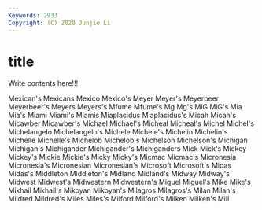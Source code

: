 ```yaml
---
Keywords: 2933
Copyright: (C) 2020 Junjie Li
---
```


# title

Write contents here!!!
 
Mexican's 
Mexicans 
Mexico
Mexico's 
Meyer 
Meyer's 
Meyerbeer 
Meyerbeer's 
Meyers 
Meyers's 
Mfume 
Mfume's 
Mg
Mg's 
MiG 
MiG's 
Mia 
Mia's 
Miami 
Miami's 
Miamis 
Miaplacidus 
Miaplacidus's
Micah 
Micah's 
Micawber 
Micawber's 
Michael 
Michael's 
Micheal 
Micheal's 
Michel 
Michel's
Michelangelo 
Michelangelo's 
Michele 
Michele's 
Michelin 
Michelin's 
Michelle 
Michelle's 
Michelob 
Michelob's
Michelson 
Michelson's 
Michigan 
Michigan's 
Michigander 
Michigander's 
Michiganders 
Mick 
Mick's 
Mickey
Mickey's 
Mickie 
Mickie's 
Micky 
Micky's 
Micmac 
Micmac's 
Micronesia 
Micronesia's 
Micronesian
Micronesian's 
Microsoft 
Microsoft's 
Midas 
Midas's 
Middleton 
Middleton's 
Midland 
Midland's 
Midway
Midway's 
Midwest 
Midwest's 
Midwestern 
Midwestern's 
Miguel 
Miguel's 
Mike 
Mike's 
Mikhail
Mikhail's 
Mikoyan 
Mikoyan's 
Milagros 
Milagros's 
Milan 
Milan's 
Mildred 
Mildred's 
Miles
Miles's 
Milford 
Milford's 
Milken 
Milken's 
Mill 
